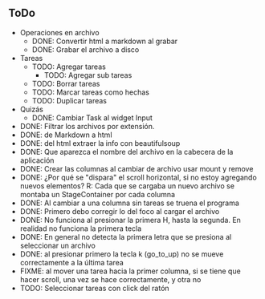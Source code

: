 ## ToDo

- Operaciones en archivo
  - DONE: Convertir html a markdown al grabar
  - DONE: Grabar el archivo a disco
- Tareas
  - TODO: Agregar tareas
    - TODO: Agregar sub tareas
  - TODO: Borrar tareas
  - TODO: Marcar tareas como hechas
  - TODO: Duplicar tareas
- Quizás
  - DONE: Cambiar Task al widget Input
- DONE: Filtrar los archivos por extensión.
- DONE: de Markdown a html
- DONE: del html extraer la info con beautifulsoup
- DONE: Que aparezca el nombre del archivo en la cabecera de la aplicación
- DONE: Crear las columnas al cambiar de archivo usar mount y remove
- DONE: ¿Por qué se "dispara" el scroll horizontal, si no estoy agregando
  nuevos elementos? R: Cada que se cargaba un nuevo archivo se montaba un
  StageContainer por cada columna
- DONE: Al cambiar a una columna sin tareas se truena el programa
- DONE: Primero debo corregir lo del foco al cargar el archivo
- DONE: No funciona al presionar la primera H, hasta la segunda. En realidad no
  funciona la primera tecla
- DONE: En general no detecta la primera letra que se presiona al seleccionar
  un archivo
- DONE: al presionar primero la tecla k (go_to_up) no se mueve correctamente a
  la última tarea
- FIXME: al mover una tarea hacia la primer columna, si se tiene que hacer
  scroll, una vez se hace correctamente, y otra no
- TODO: Seleccionar tareas con click del ratón

